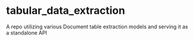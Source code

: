 # tabular_data_extraction
A repo utilizing various Document table extraction models and serving it as a standalone API
